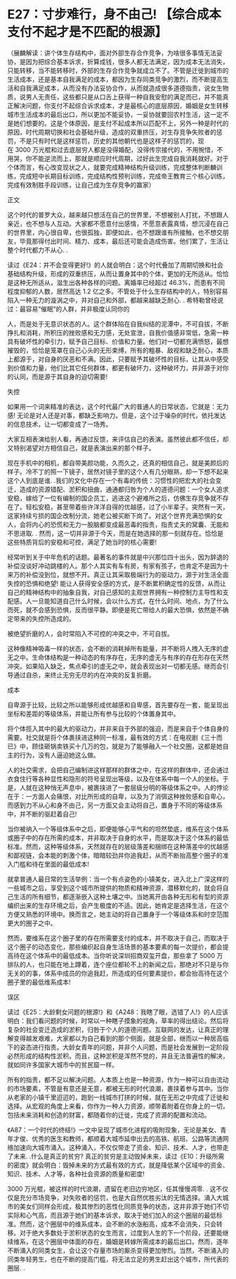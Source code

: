 # E27：寸步难行，身不由己! 【综合成本支付不起才是不匹配的根源】

（展麟解读：讲个体生存结构中，面对外部生存合作竞争，为啥很多事情无法妥协，是因为把综合基本诉求，折算成钱，很多人都无法满足，因为成本无法消失，只能转移，当不能转移时，外部的生存合作竞争就成立不了。不管是迁徙到城市的生活成本，还是基本自我满足的成本，都因为生存同类竞争的激烈，而不断提高生活和自我满足成本，从而没有办法妥协合作，从而就造成很多道德指责，说女生物质，说男人无责任，这些都只是从口舌上获得一种自我安慰的满足而已，并不能真正解决问题，你支付不起综合诉求成本，才是最核心的底层原因，婚姻是女生转移城市生活成本的最后出口，所以更加不能妥协，一妥协就要回农村生活，这一定不是她们想要的。这是个体原因，是支付不起成本所以匹配不上，另外一种是时代的原因，时代周期切换和社会基础升级，造成的双重挤压，对生存竞争失败者的惩罚，不是只有时代是这样惩罚，历史的其他朝代也是这样子的惩罚的，现在 3000 万光棍和过去底层穷人都是没得婚配，没得传宗接代的，不用惋惜，不用哭，你不能逆流而上，那就是顺应时代周期，过好此生完成自我消耗就好。对于个体而言，有心改变现状之人，就要完成精神结构升级训练，完成整体判断麟训练，完成短中长期目标训练，完成结构性预判训练，完成帝王教育三个核心训练，完成有效制胜手段训练，让自己成为生存竞争的赢家）

正文

这个时代的普罗大众，越来越只想活在自己的世界里，不想被别人打扰，不想跟人亲近，也不想与人互动。大家都不愿意付出感情，不愿意表露真情，想沉浸在自己的世界里，内心很自卑，也很孤独，即便如此，也不想跟谁有所接触，也不想交朋友，毕竟那得付出时间、精力、成本，最后还可能会造成伤害。他们累了，生活让整个时代都力不从心. .

读过《E24：并不会变得更好!》的人就会明白：这个时代叠加了周期切换和社会基础结构升级，形成的双重挤压，从而让置身其中的个体，更加的无所适从。恰恰是这种无所适从，滋生出各种各样的问题。离婚率已经超过 46.3%，而患有不同程度抑郁的人数，居然高达 1.2 亿之多。不管处于什么生存结构中的人，特别容易陷入一种无力的漩涡之中，并对自己和外部，都越来越缺乏耐心. . 希特勒曾经说过：最容易“催眠”的人群，并非极度认同你的

人，而是处于无意识状态的人。这个群体陷在自我纠结的泥潭中，不可自拔，不断挣扎和消耗，所积压的挫败感和无力感，无处宣泄，自我价值感非常低，急需一种具有破坏性的牵引力，赋予自己目标、价值和力量。他们对一切都充满愤怒，最想摧毁的，恰恰是笼罩在自己心头的无形束缚，所有的粗暴、敌视和缺乏耐心，本质上都源于，对自身的厌恶和不满。因此，只要赋予其破坏性的目标，让其从中感受到价值和力量，他们比其它任何群体，都更有破坏力，这种破坏力，并非源于对你的认同，而是源于其自身的迫切需要!

失控

如果用一个词来精准的表达，这个时代最广大的普通人的日常状态，它就是：无力感! 无论是对人还是对事，都缺乏影响力。但是，这个过于噪杂的时代，依托发达的信息技术，让一切都变成了一场秀。

大家互相表演给别人看，再通过反馈，来评估自己的表演。虽然彼此都不信任，却又特别渴望对方相信自己，就是表演出来的那个样子。

现在手机中的相机，都自带美颜功能，久而久之，还真的相信自己，就是美颜后的样子。冷不丁的照一下镜子，居然对镜子里的这个人有几分眼熟，却一下想不起来这个人到底是谁. .我们的文化中存在一个有毒的传统：习惯性的把宏大的社会变迁，造成的资源错配、淤积和扭曲，通通都归咎为个人的道德问题：一个女人追求安稳，嫁给了一位有编制的国企员工，逃进这个避难所之后，仿佛生存竞争就不存在了。轻松安稳，甚至带着些许洋洋自得的优越感，过了小半辈子。突然有一天，这家持续亏损的国企改制分流，她老公被买断下岗了。对这个世界充满恐惧的女人，会将内心的恐慌和无力一股脑都变成最恶毒的指责，指责丈夫的窝囊、无能和不思进取. . 然而，这一切并非源于今天，而是在她选择的那一刻就存在。恰恰是这些特质背后的安稳和可控，满足了她当时的核心需要!

经常听到关于中年危机的话题。最著名的事件就是中兴那位四十出头，因为辞退的补偿没谈好冲动跳楼的人。那个人其实有车有房，有家有孩子，也肯定不是因为十来万的补偿没到位，就想不开。真正让其采取极端行为的驱动力，源于对生活全面失控的恐惧和绝望! 能让人获得安全感的方式，是不断累积确定性的反馈，从而让自己的精神结构中的抽象自我，对自己感知的主观世界拥有一种控制力主导性和支配感。人一旦能知道自己什么时候，会以什么方式，在什么时间、地点，为了什么而死，就不会感到恐惧，反而很平静。即便是死亡带给人的最大恐惧，依然是不确定带来的失控所造成的。

被绝望折磨的人，会时常陷入不可控的冲突之中，不可自拔。

这种像精神吸毒一样的状态，会不断的消耗掉所有能量，并不断将人拽入无序的虚无之中。生命体结构是一种动态的有序存在，无序的虚无与有序的存在形存在天然冲突。如果陷入缺乏，焦点牵引的虚无之中，就会表现出对一切都无感。继而会引导通过自杀，来终止无穷无尽的内在冲突的反复折磨。

成本

自卑源于比较，比较之所以能够形成优越感和自卑感，首先要存在一套，能呈现出坐标和差距的等级体系，并能让所有参与比较的个体置身其中。

将个体揽入其中的最大的驱动力，并非来自于外部的强迫，而是来自于个体自身的需要。社交就是将个体裹挟进这种同一标准，最有效的方式：在电视剧《三十而已》中，顾佳砸锅卖铁买十几万的包，就是为了能够融入一个社交圈，这都是她自主的行为，没有人逼迫她这么做。

人的社交需求，会把自己编制进这样那样的群体之中，在这样的群体中，还会通过衣食住行等各种显性和隐形的符号呈现出等级，以及在体系中每一个人的坐标。于是，人就在这种悄无声息中，被裹挟进了一套层级分明的等级体系之中。人的悖论在于：一方面人会痛恨，对比所形成的自卑，以及为了消弭这种挫败感和自卑心，而感到力不从心和身不由己，另一方面又会主动将自己，置身于不同的等级体系中，并不断的驱赶着自己!

当你被纳入一个等级体系中之后，即便能够心平气和的坦然垫底，维系在这个体系或圈子中的存在所需的成本，并非取决于自身的水平，而是取决于这个体系的最低标准。然而，这种等级体系，天然就存在的层级落差和捆绑在这种落差中的优越感和鄙视链，会本能的刺激个体，暗暗较劲并你追我赶，从而不断抬高整个圈子的准入门槛和待在里面的最低成本!

就拿普通人最日常的生活举例：当一个有点姿色的小镇美女，进入北上广深这样的一些城市之后，享受到这个城市所提供的物质和精神资源，潜移默化的，就会将自己生活的所有细节，都逐渐嵌入这种土壤之中。当她离开由各种无形和有型的资源编织出来的生存环境之后，会产生极度的不适。因此，她肯定是选择生活，在这个方便又熟悉的环境中。换而言之，她主动的将自己置身于一个等级体系和时空范围更大的圈子之中。

然而，要维系在这个圈子里的存在所需要支付的成本，并不取决于自己，而取决于这个圈子的动态变化，那些编织起自身生活场景的基本要素的每一次提价，都会提高待在这个体系中的最低成本。当你听说深圳招商双玺开盘，那些拿了 5000 万排队的人，也只能在地上蹲着，连个座位都轮不上的新闻之后，那绝对不只是与你无关的的事，体系中成员的你追我赶，所造成的任何要素提价，都会抬高待在这个圈子里的最低维系成本!

误区

读过《E25：大龄剩女问题的根源!》和《A248：我瞎了眼，选错了人!》的人应该明白：我们看问题的时候，时常以一种瞎子摸象的视角，草率的得出结论。然后将复杂的社会变迁造成的淤积，归咎于个人的道德问题。互联网的发达，让真正的理解变得越发艰难，大家都以为自己看到的那个侧面，就是全部，继而以一种居高临下的姿态进行指责。大龄女青年的问题，并非个人问题，而是社会发展到一定阶段必然形成的结构性淤积。而且，这种淤积是浑然不觉的，并且无法普遍性的解决，就如同许多国家大城市中的贫民窟一样。

所有的指责，都不足以解决问题。人本质上也是一种资源，作为一种可以自由流动的市场要素，不管是有意还是无意，都被无形的时代浪潮，裹挟着参与其中。当你从老家的小镇千里迢迢的，跑到一线城市打拼的时候，就在无形之中完成了迁徙和选择。从宏观的角度上来看，你作为一种人力资源，顺带着附着在你身上的一切，包括未来消耗和创造的财富，都随着你的迁徙，完成了资源的配置和流动。

《A87：一个时代的终结!》一文中呈现了城市化进程的吸附现象，无论是美女、青年才俊、优秀的医生和教师，都顺着大城市延申出去的高铁、航班、公路等流通网络加速向大城市涌入。这种涌入，不仅仅带走了资金、知识、技术、人才，也带走了未来. .什么是真正的贫穷? 真正的贫穷是主动毁掉未来，读过《E10：升级所需的密度》就会明白：毁掉未来的方式最有效的方式，就是降低某个区域中的资金、知识、技术、人才等，各种社会资源的质量和密度!

3000 万光棍，被这样的时代浪潮，遗留在老旧边穷地区，任其慢慢凋零. . 这不仅仅是充分市场竞争，对失败者的惩罚，也是大自然优胜劣汰的无情选择。涌入大城市的美女们同样会形成，极其惨烈的恶性化同质竞争的状态，这并非源于她们不切实际和心气高，而且源于她们的基本诉求，取决于她们加入的这个圈层的最低标准。然而，这个圈层中的维系成本，会不断的水涨船高，成本不会消失，只会转移。对于绝大多数处于淤积状态的女生而言，过度到人生的下一个阶段，还要能继续维系，在这个圈层中体面的存在，婚姻是转嫁所需成本的最后出口。然而，逐年不断涌入的同类女生，会让这个存量市场的厮杀变得更加惨烈。当然，不断涌入的同类年轻男生，也在不断的提高门槛，将无法立足的男生赶出这个城市，所代表的圈层. .